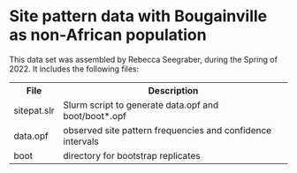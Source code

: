 # Site pattern data with Bougainville as non-African population

This data set was assembled by Rebecca Seegraber, during the Spring
of 2022. It includes the following files:

<table>
<tr>
<th>File</th>
<th>Description</th>
</tr>

<tr>
<td>sitepat.slr</td>
<td>Slurm script to generate data.opf and boot/boot*.opf</td>
</tr>

<tr>
<td>data.opf</td>
<td>observed site pattern frequencies and confidence intervals</td>
</tr>

<tr>
<td>boot</td>
<td>directory for bootstrap replicates</td>
</tr>
</table>

